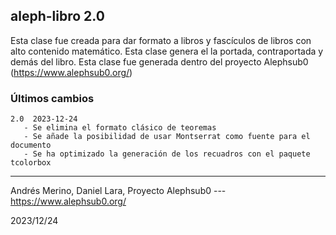## aleph-libro 2.0

Esta clase fue creada para dar formato a libros y fascículos de libros con alto contenido matemático. Esta clase genera el la portada, contraportada y demás del libro. Esta clase fue generada dentro del proyecto Alephsub0 (https://www.alephsub0.org/)

### Últimos cambios

```
2.0  2023-12-24
   - Se elimina el formato clásico de teoremas
   - Se añade la posibilidad de usar Montserrat como fuente para el documento
   - Se ha optimizado la generación de los recuadros con el paquete tcolorbox
```

________
Andrés Merino, 
Daniel Lara, 
Proyecto Alephsub0 --- https://www.alephsub0.org/

2023/12/24